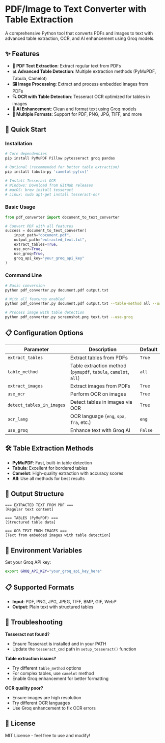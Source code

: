 # PDF/Image to Text Converter with Table Extraction

A comprehensive Python tool that converts PDFs and images to text with advanced table extraction, OCR, and AI enhancement using Groq models.

## ✨ Features

- **📄 PDF Text Extraction**: Extract regular text from PDFs
- **📊 Advanced Table Detection**: Multiple extraction methods (PyMuPDF, Tabula, Camelot)
- **🖼️ Image Processing**: Extract and process embedded images from PDFs
- **🔍 OCR with Table Detection**: Tesseract OCR optimized for tables in images
- **🤖 AI Enhancement**: Clean and format text using Groq models
- **📝 Multiple Formats**: Support for PDF, PNG, JPG, TIFF, and more

## 🚀 Quick Start

### Installation

```bash
# Core dependencies
pip install PyMuPDF Pillow pytesseract groq pandas

# Optional (recommended for better table extraction)
pip install tabula-py 'camelot-py[cv]'

# Install Tesseract OCR
# Windows: Download from GitHub releases
# macOS: brew install tesseract
# Linux: sudo apt-get install tesseract-ocr
```

### Basic Usage

```python
from pdf_converter import document_to_text_converter

# Convert PDF with all features
success = document_to_text_converter(
    input_path="document.pdf",
    output_path="extracted_text.txt",
    extract_tables=True,
    use_ocr=True,
    use_groq=True,
    groq_api_key="your_groq_api_key"
)
```

### Command Line

```bash
# Basic conversion
python pdf_converter.py document.pdf output.txt

# With all features enabled
python pdf_converter.py document.pdf output.txt --table-method all --use-groq --api-key your_key

# Process image with table detection
python pdf_converter.py screenshot.png text.txt --use-groq
```

## 📋 Configuration Options

| Parameter | Description | Default |
|-----------|-------------|---------|
| `extract_tables` | Extract tables from PDFs | `True` |
| `table_method` | Table extraction method (`pymupdf`, `tabula`, `camelot`, `all`) | `all` |
| `extract_images` | Extract images from PDFs | `True` |
| `use_ocr` | Perform OCR on images | `True` |
| `detect_tables_in_images` | Detect tables in images via OCR | `True` |
| `ocr_lang` | OCR language (`eng`, `spa`, `fra`, etc.) | `eng` |
| `use_groq` | Enhance text with Groq AI | `False` |

## 🛠️ Table Extraction Methods

- **PyMuPDF**: Fast, built-in table detection
- **Tabula**: Excellent for bordered tables
- **Camelot**: High-quality extraction with accuracy scores
- **All**: Use all methods for best results

## 📁 Output Structure

```
=== EXTRACTED TEXT FROM PDF ===
[Regular text content]

=== TABLES (PyMuPDF) ===
[Structured table data]

=== OCR TEXT FROM IMAGES ===
[Text from embedded images with table detection]
```

## 🔧 Environment Variables

Set your Groq API key:
```bash
export GROQ_API_KEY="your_groq_api_key_here"
```

## 📋 Supported Formats

- **Input**: PDF, PNG, JPG, JPEG, TIFF, BMP, GIF, WebP
- **Output**: Plain text with structured tables

## 🚨 Troubleshooting

**Tesseract not found?**
- Ensure Tesseract is installed and in your PATH
- Update the `tesseract_cmd` path in `setup_tesseract()` function

**Table extraction issues?**
- Try different `table_method` options
- For complex tables, use `camelot` method
- Enable Groq enhancement for better formatting

**OCR quality poor?**
- Ensure images are high resolution
- Try different OCR languages
- Use Groq enhancement to fix OCR errors

## 📄 License

MIT License - feel free to use and modify!

